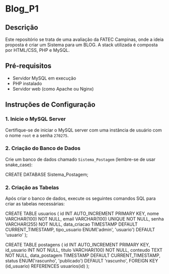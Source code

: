 # Blog_P1

## Descrição
Este repositório se trata de uma avaliação da FATEC Campinas, onde a ideia proposta é criar um Sistema para um BLOG. A stack utilizada é composta por HTML/CSS, PHP e MySQL.

## Pré-requisitos
- Servidor MySQL em execução
- PHP instalado
- Servidor web (como Apache ou Nginx)

## Instruções de Configuração

### 1. Inicie o MySQL Server
Certifique-se de iniciar o MySQL server com uma instância de usuário com o nome `root` e a senha `270275`.

### 2. Criação do Banco de Dados
Crie um banco de dados chamado `Sistema_Postagem` (lembre-se de usar snake_case):

CREATE DATABASE Sistema_Postagem;

### 2. Criação as Tabelas
Após criar o banco de dados, execute os seguintes comandos SQL para criar as tabelas necessárias:

CREATE TABLE usuarios (
    id INT AUTO_INCREMENT PRIMARY KEY,
    nome VARCHAR(100) NOT NULL,
    email VARCHAR(100) UNIQUE NOT NULL,
    senha VARCHAR(255) NOT NULL,
    data_criacao TIMESTAMP DEFAULT CURRENT_TIMESTAMP,
    tipo_usuario ENUM('admin', 'usuario') DEFAULT 'usuario'
);

CREATE TABLE postagens (
    id INT AUTO_INCREMENT PRIMARY KEY,
    id_usuario INT NOT NULL,
    titulo VARCHAR(100) NOT NULL,
    conteudo TEXT NOT NULL,
    data_postagem TIMESTAMP DEFAULT CURRENT_TIMESTAMP,
    status ENUM('rascunho', 'publicado') DEFAULT 'rascunho',
    FOREIGN KEY (id_usuario) REFERENCES usuarios(id)
);
